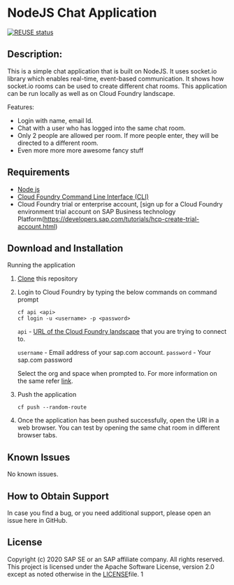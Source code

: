 # NodeJS Chat Application
[![REUSE status](https://api.reuse.software/badge/github.com/SAP-samples/cloud-sample-node-chat)](https://api.reuse.software/info/github.com/SAP-samples/cloud-sample-node-chat)

## Description: 
This is a simple chat application that is built on NodeJS. It uses socket.io library which enables real-time, event-based communication. It shows how socket.io rooms can be used to create different chat rooms.
This application can be run locally as well as on Cloud Foundry landscape.  

Features:
* Login with name, email Id.
* Chat with a user who has logged into the same chat room. 
* Only 2 people are allowed per room. If more people enter, they will be directed to a different room.
* Even more more more awesome fancy stuff

## Requirements
- [Node js](https://nodejs.org/en/download/)
- [Cloud Foundry Command Line Interface (CLI)](https://github.com/cloudfoundry/cli#downloads)
- Cloud Foundry trial or enterprise account, [sign up for a Cloud Foundry environment trial account on SAP Business technology Platform(https://developers.sap.com/tutorials/hcp-create-trial-account.html)
   
## Download and Installation
Running the application

1. [Clone](https://help.github.com/articles/cloning-a-repository/) this repository
2. Login to Cloud Foundry by typing the below commands on command prompt
    ```
    cf api <api>
    cf login -u <username> -p <password> 
    ```
    `api` - [URL of the Cloud Foundry landscape](https://help.sap.com/viewer/65de2977205c403bbc107264b8eccf4b/Cloud/en-US/350356d1dc314d3199dca15bd2ab9b0e.html) that you are trying to connect to.
    
    `username` - Email address of your sap.com account.
    `password` - Your sap.com password
    
    Select the org and space when prompted to. For more information on the same refer [link](https://help.sap.com/viewer/65de2977205c403bbc107264b8eccf4b/Cloud/en-US/75125ef1e60e490e91eb58fe48c0f9e7.html#loio4ef907afb1254e8286882a2bdef0edf4).

3. Push the application

    ```cf push --random-route```
5. Once the application has been pushed successfully, open the URl in a web browser. 
You can test by opening the same chat room in different browser tabs. 

## Known Issues
No known issues.

## How to Obtain Support

In case you find a bug, or you need additional support, please open an issue here in GitHub.

## License

Copyright (c) 2020 SAP SE or an SAP affiliate company. All rights reserved. This project is licensed under the Apache Software License, version 2.0 except as noted otherwise in the [LICENSE](LICENSES/Apache-2.0.txt)file.
1
